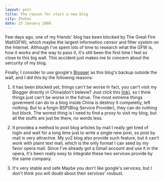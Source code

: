 ```yaml
---
layout: post
title: The reason for start a new blog
city: Zhuhai
date: 25 January 2008
---
```


Few days ago, one of my friends' blog has been blocked by The Great Fire Wall(GFW), which maybe the largest information censor and filter system on the Internet. Although I've spent lots of time to research what the GFW is, how it works and the way to pass it, it's still been the first time I feel so close to this big wall. This accident just makes me to concern about the sercurity of my blog.

Finally, I consider to use google's [Blogger](https://www.blogger.com/) as this blog's backup outside the wall, and I did this by the following reasons:

1. It has been blocked yet, things can't be worse
In fact, you can't visit my Blogger directly in China(don't belevie? Just click this [link](http://wangw469.blogspot.com/)), so I think things just can't be worse in the futrue.
The most extreme things goverment can do to a blog inside China is destroy it compeletly, left nothing. But to a forgin BSP(Blog Service Provider), they can do nothing but block. The worest thing is I need to find a proxy to visit my blog, but all the stuffs are just be there, no words less.

2. It providea a method to post blog articles by mail
I really get tired of login and wait for a long time just to write a single new post, so post by mail is very attractive.
My yo2 blog also provide such feature, but it can't work with plaint text mail, which is the only format I can seed by my favor opera mail. Since I've already got a Gmail account and use it in the opera, it's been really easy to integrate these two services provide by the same company.

3. It's very stable and safe
Maybe you don't like google's services, but I don't think you will doubt about their services' roubust.
